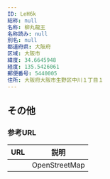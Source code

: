 ```yaml
---
ID: LeH6k
総称: null
名称: 柳丸龍王
名称読み: null
別名: null
都道府県: 大阪府
区域: 大阪市
緯度: 34.6645948
経度: 135.5426061
郵便番号: 5440005
住所: 大阪府大阪市生野区中川１丁目１
---
```


## その他

### 参考URL

| URL | 説明          |
| --- | ------------- |
|     | OpenStreetMap |
